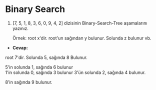 # Binary Search

1. [7, 5, 1, 8, 3, 6, 0, 9, 4, 2] dizisinin Binary-Search-Tree aşamalarını yazınız.

    Örnek: root x'dir. root'un sağından y bulunur. Solunda z bulunur vb.

* **Cevap:**

root 7'dir. Solunda 5, sağında 8 Bulunur.

5'in solunda 1, sağında 6 bulunur    
1'in solunda 0, sağında 3 bulunur
3'ün solunda 2, sağında 4 bulunur.

8'in sağında 9 bulunur.
